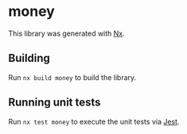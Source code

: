 # money

This library was generated with [Nx](https://nx.dev).

## Building

Run `nx build money` to build the library.

## Running unit tests

Run `nx test money` to execute the unit tests via [Jest](https://jestjs.io).
